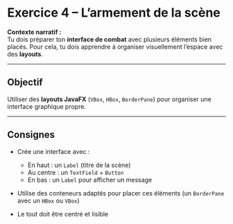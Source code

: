 # Exercice 4 – L’armement de la scène

**Contexte narratif :**  
Tu dois préparer ton **interface de combat** avec plusieurs éléments bien placés. Pour cela, tu dois apprendre à organiser visuellement l’espace avec des **layouts**.

---

## Objectif

Utiliser des **layouts JavaFX** (`VBox`, `HBox`, `BorderPane`) pour organiser une interface graphique propre.

---

## Consignes

- Crée une interface avec :
  - En haut : un `Label` (titre de la scène)
  - Au centre : un `TextField` + `Button`
  - En bas : un `Label` pour afficher un message

- Utilise des conteneurs adaptés pour placer ces éléments (un `BorderPane` avec un `HBox` ou `VBox`)
- Le tout doit être centré et lisible


